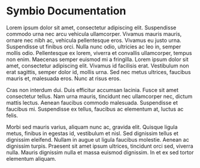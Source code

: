 # Symbio Documentation

Lorem ipsum dolor sit amet, consectetur adipiscing elit. Suspendisse commodo urna nec arcu vehicula ullamcorper. Vivamus mauris mauris, ornare nec nibh ac, vehicula pellentesque eros. Vivamus eu justo urna. Suspendisse ut finibus orci. Nulla nunc odio, ultricies ac leo in, semper mollis odio. Pellentesque ex lorem, viverra et convallis ullamcorper, tempus non enim. Maecenas semper euismod mi a fringilla. Lorem ipsum dolor sit amet, consectetur adipiscing elit. Vivamus id facilisis erat. Vestibulum non erat sagittis, semper dolor id, mollis urna. Sed nec metus ultrices, faucibus mauris et, malesuada eros. Nunc at risus eros.

Cras non interdum dui. Duis efficitur accumsan lacinia. Fusce sit amet consectetur tellus. Nam urna mauris, tincidunt nec ullamcorper nec, dictum mattis lectus. Aenean faucibus commodo malesuada. Suspendisse et faucibus mi. Suspendisse ex tellus, faucibus ac elementum at, luctus ac felis.

Morbi sed mauris varius, aliquam nunc ac, gravida elit. Quisque ligula metus, finibus in egestas id, vestibulum et nisl. Sed dignissim tellus et dignissim eleifend. Nullam in augue ut ligula faucibus molestie. Aenean ac dignissim turpis. Praesent sit amet ipsum ultrices, tincidunt orci sed, viverra nulla. Mauris dignissim nulla et massa euismod dignissim. In et ex sed tortor elementum aliquam.